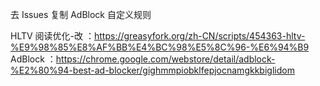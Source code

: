 去 Issues 复制 AdBlock 自定义规则

HLTV 阅读优化-改 ：https://greasyfork.org/zh-CN/scripts/454363-hltv-%E9%98%85%E8%AF%BB%E4%BC%98%E5%8C%96-%E6%94%B9
AdBlock ：https://chrome.google.com/webstore/detail/adblock-%E2%80%94-best-ad-blocker/gighmmpiobklfepjocnamgkkbiglidom
